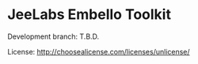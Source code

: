 JeeLabs Embello Toolkit
=======================

Development branch: T.B.D.

License: <http://choosealicense.com/licenses/unlicense/>
